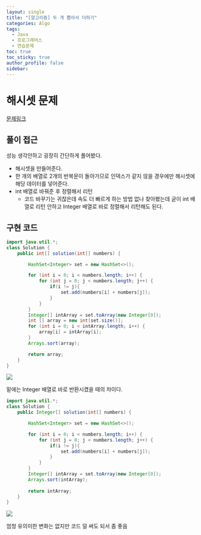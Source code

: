 ```yaml
---
layout: single
title: "[알고리즘] 두 개 뽑아서 더하기"
categories: Algo
tags:
  - Java
  - 프로그래머스
  - 연습문제
toc: true
toc_sticky: true
author_profile: false
sidebar:
---
```

# 해시셋 문제 

[문제링크](https://school.programmers.co.kr/learn/courses/30/lessons/68644)

## 풀이 접근

성능 생각안하고 굉장히 간단하게 풀어봤다.

- 해시셋을 만들어준다.
- 한 개의 배열로 2개의 반복문이 돌아가므로 인덱스가 같지 않을 경우에만 해시셋에 해당 데이터를 넣어준다.
- int 배열로 바꿔준 후 정렬해서 리턴
	- 코드 바꾸기는 귀찮은데 속도 더 빠르게 하는 방법 없나 찾아봤는데 굳이 int 배열로 리턴 안하고 Integer 배열로 바로 정렬해서 리턴해도 된다.


## 구현 코드

```java
import java.util.*;
class Solution {
    public int[] solution(int[] numbers) {

        HashSet<Integer> set = new HashSet<>();

        for (int i = 0; i < numbers.length; i++) {
            for (int j = 0; j < numbers.length; j++) {
                if(i != j){
                    set.add(numbers[i] + numbers[j]);
                }
            }
        }
        Integer[] intArray = set.toArray(new Integer[0]);
        int [] array = new int[set.size()];
        for (int i = 0; i < intArray.length; i++) {
            array[i] = intArray[i];
        }
	    Arrays.sort(array);

        return array;
    }
}
```

![](https://i.imgur.com/2VnFMJG.png)

밑에는 Integer 배열로 바로 반환시켰을 때의 차이다.

```java
import java.util.*;
class Solution {
    public Integer[] solution(int[] numbers) {

        HashSet<Integer> set = new HashSet<>();

        for (int i = 0; i < numbers.length; i++) {
            for (int j = 0; j < numbers.length; j++) {
                if(i != j){
                    set.add(numbers[i] + numbers[j]);
                }
            }
        }
        Integer[] intArray = set.toArray(new Integer[0]);
        Arrays.sort(intArray);
     
        return intArray;
    }
}
```

![](https://i.imgur.com/C5KSjqI.png)

엄청 유의미한 변화는 없지만 코드 덜 써도 되서 좀 좋음